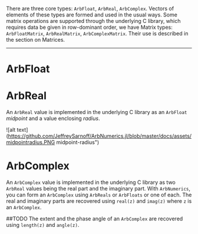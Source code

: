 There are three core types: `ArbFloat`, `ArbReal`, `ArbComplex`.  Vectors of elements of these types are formed and used in the usual ways. Some matrix operations are supported through the underlying C library, which requires data be given in row-dominant order, we have Matrix types: `ArbFloatMatrix`, `ArbRealMatrix`, `ArbComplexMatrix`.  Their use is described in the section on Matrices.

----

# ArbFloat


# ArbReal

An `ArbReal` value is implemented in the underlying C library as an `ArbFloat` _midpoint_ and a value enclosing _radius_.


![alt text](https://github.com/JeffreySarnoff/ArbNumerics.jl/blob/master/docs/assets/midpointradius.PNG midpoint-radius")



# ArbComplex

An `ArbComplex` value is implemented in the underlying C library as two `ArbReal` values being the real part and the imaginary part.
With `ArbNumerics`, you can form an `ArbComplex` using `ArbReals` or `ArbFloats` or one of each.  The real and imaginary parts are recovered using `real(z)` and `imag(z)` where `z` is an `ArbComplex`.

##TODO
The extent and the phase angle of an `ArbComplex` are recovered using `length(z)` and `angle(z)`.
